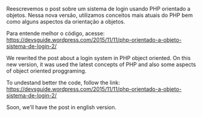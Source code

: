 Reescrevemos o post sobre um sistema de login usando PHP orientado a objetos.
Nessa nova versão, utilizamos conceitos mais atuais do PHP bem como alguns aspectos da orientação a objetos.

Para entende melhor o código, acesse:
https://devsguide.wordpress.com/2015/11/11/php-orientado-a-objeto-sistema-de-login-2/

We rewrited the post about a login system in PHP object oriented.
On this new version, it was used the latest concepts of PHP and also some aspects of object oriented proggraming.

To undestand better the code, follow the link:
https://devsguide.wordpress.com/2015/11/11/php-orientado-a-objeto-sistema-de-login-2/

Soon, we'll have the post in english version.
